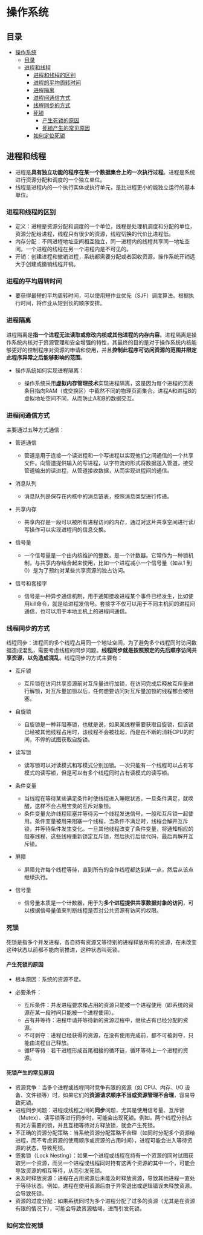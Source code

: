 # 操作系统

## 目录

- [操作系统](#操作系统)
  - [目录](#目录)
  - [进程和线程](#进程和线程)
    - [进程和线程的区别](#进程和线程的区别)
    - [进程的平均周转时间](#进程的平均周转时间)
    - [进程隔离](#进程隔离)
    - [进程间通信方式](#进程间通信方式)
    - [线程同步的方式](#线程同步的方式)
    - [死锁](#死锁)
      - [产生死锁的原因](#产生死锁的原因)
      - [死锁产生的常见原因](#死锁产生的常见原因)
    - [如何定位死锁](#如何定位死锁)

## 进程和线程

- 进程是**具有独立功能的程序在某一个数据集合上的一次执行过程**。进程是系统进行资源分配和调度的一个独立单位。
- 线程是进程内的一个执行实体或执行单元，是比进程更小的能独立运行的基本单位。

### 进程和线程的区别

- 定义：进程是资源分配和调度的一个单位，线程是处理机调度和分配的单位，资源分配给进程，线程只有很少的资源，线程切换的代价比进程低。
- 内存分配：不同进程地址空间相互独立，同一进程内的线程共享同一地址空间。一个进程的线程在另一个进程内是不可见的。
- 开销：创建进程和撤销进程，系统都需要分配或者回收资源，操作系统开销远大于创建或撤销线程开销。

### 进程的平均周转时间

- 要获得最短的平均周转时间，可以使用短作业优先（SJF）调度算法。根据执行时间，将作业从短到长的顺序安排。

### 进程隔离

进程隔离是**指一个进程无法读取或修改内核或其他进程的内存内容**。进程隔离是操作系统内核对于资源管理和安全增强的特性，其最终的目的是对于操作系统内核能够更好的控制程序对资源的申请和使用，并且**控制此程序可访问资源的范围并限定此程序异常之后能够影响的范围**。

- 操作系统如何实现进程隔离：
  
  - 操作系统采用**虚拟内存管理技术**实现进程隔离，这是因为每个进程的页表条目指向RAM（或交换区）中截然不同的物理页面集合。进程A和进程B的虚拟地址空间不同，从而防止A和B的数据交互。

### 进程间通信方式

主要通过五种方式通信：

- 管道通信

  - 管道是用于连接一个读进程和一个写进程以实现他们之间通信的一个共享文件。向管道提供输入的写进程，以字符流的形式将数据送入管道，接受管道输出的读进程，从管道接收数据，从而实现进程间的通信。
- 消息队列

  - 消息队列是保存在内核中的消息链表，按照消息类型进行传递。
- 共享内存

  - 共享内存是一段可以被所有进程访问的内存，通过对这片共享空间进行读/写操作可以实现进程间的信息交换。
- 信号量

  - 一个信号量是一个由内核维护的整数，是一个计数器。它常作为一种锁机制，与共享内存结合起来使用，比如一个进程减小一个信号量（如从1 到0）是为了预约对某些共享资源的独占访问。
- 信号和套接字

  - 信号是一种异步通信机制，用于通知接收进程某个事件已经发生，比如使用kill命令，就是给进程发信号。套接字不仅可以用于不同主机间的进程间通信，也可以用于本地主机上的进程间通信。

### 线程同步的方式

线程同步：进程间的多个线程占用同一个地址空间，为了避免多个线程同时访问数据造成混乱，需要考虑线程的同步问题。**线程同步就是按照预定的先后顺序访问共享资源，以免造成混乱**。线程同步的方式主要有：

- 互斥锁

  - 互斥锁在访问共享资源前对互斥量进行加锁，在访问完成后释放互斥量进行解锁，对互斥量加锁以后，任何想要访问对互斥量加锁的线程都会被阻塞。
- 自旋锁

  - 自旋锁是一种非阻塞锁，也就是说，如果某线程需要获取自旋锁，但该锁已经被其他线程占用时，该线程不会被挂起，而是在不断的消耗CPU的时间，不停的试图获取自旋锁。
- 读写锁

  - 读写锁可以对读模式和写模式分别加锁。一次只能有一个线程可以占有写模式的读写锁，但是可以有多个线程同时占有读模式的读写锁。
- 条件变量

  - 当线程在等待某些满足条件时使线程进入睡眠状态，一旦条件满足，就唤醒，这样不会占用宝贵的互斥对象锁。
  - 条件变量允许线程阻塞并等待另一个线程发送信号，一般和互斥锁一起使用。条件变量被用来阻塞一个线程，当条件不满足时，线程会解开互斥锁，并等待条件发生变化。一旦其他线程改变了条件变量，将通知相应的阻塞线程，这些线程重新锁定互斥锁，然后执行后续代码，最后再解开互斥锁。
- 屏障

  - 屏障允许每个线程等待，直到所有的合作线程都达到某一点，然后从该点继续执行。
- 信号量

  - 信号量本质是一个计数器，用于为**多个进程提供共享数据对象的访问**，可以根据信号量值来判断线程是否对公共资源有访问的权限。

### 死锁

死锁是指多个并发进程，各自持有资源又等待别的进程释放所有的资源，在未改变这种状态以前都不能向前推进，这种状态叫死锁。  

#### 产生死锁的原因

- 根本原因：系统的资源不足。
- 必要条件：

  - 互斥条件：并发进程要求和占用的资源只能被一个进程使用（即系统的资源在某一段时间只能被一个进程使用）。
  - 占有并等待：进程申请并等待新的资源过程中，继续占有已经分配的资源。
  - 不可剥夺：进程已经获得的资源，在没有使用完成前，都不可被剥夺，只能由进程自己释放。
  - 循环等待：若干进程形成首尾相接的循环链，循环等待上一个进程的资源。

#### 死锁产生的常见原因

- 资源竞争：当多个进程或线程同时竞争有限的资源（如 CPU、内存、I/O 设备、文件锁等）时，如果它们的**资源请求顺序不当或资源管理不合理**，容易导致死锁。
- 进程同步问题：进程或线程之间的**同步**问题，尤其是使用信号量、互斥锁（Mutex）、读写锁等进行同步时，可能会出现死锁。例如，两个线程分别占有对方需要的锁，并且互相等待对方释放锁，就会产生死锁。
- 不正确的资源分配策略：当系统资源分配策略不合理（如同时分配多个资源给进程，而不考虑资源的使用顺序或资源的占用时间），进程可能会进入等待资源的状态，导致死锁。
- 嵌套锁（Lock Nesting）：如果一个进程或线程在持有一个资源的同时试图获取另一个资源，而另一个进程或线程同时持有这两个资源的其中一个，可能会导致资源的相互等待，从而引发死锁。
- 未及时释放资源：进程在占用资源后未能及时释放资源，导致其他进程一直处于等待状态。例如，进程在使用资源后由于异常退出或逻辑错误未释放资源，会导致死锁。
- 资源的过度分配：如果系统同时为多个进程分配了过多的资源（尤其是在资源有限的情况下），可能会导致资源枯竭，进而引发死锁。

### 如何定位死锁

